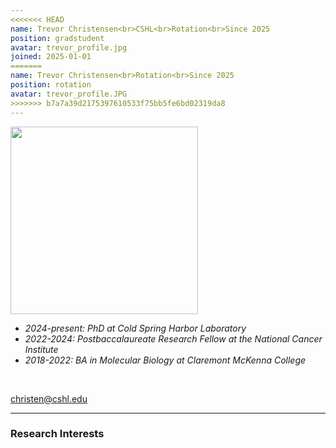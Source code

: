 ```yaml
---
<<<<<<< HEAD
name: Trevor Christensen<br>CSHL<br>Rotation<br>Since 2025
position: gradstudent 
avatar: trevor_profile.jpg
joined: 2025-01-01
=======
name: Trevor Christensen<br>Rotation<br>Since 2025
position: rotation 
avatar: trevor_profile.JPG
>>>>>>> b7a7a39d2175397610533f75bb5fe6bd02319da8
---
```


<img width="300" src="{{site.baseurl}}/images/people/{{page.avatar}}" data-action="zoom">
<br>

- _2024-present: PhD at Cold Spring Harbor Laboratory_ <br>
- _2022-2024: Postbaccalaureate Research Fellow at the National Cancer Institute_ <br>
- _2018-2022: BA in Molecular Biology at Claremont McKenna College_ <br>
<br>

<a href="mailto:christen@cshl.edu"><i class="fa fa-envelope-o"></i> christen@cshl.edu</a><br>

<hr>

### Research Interests
<br>
<br>
<br>

&nbsp;
&nbsp;
&nbsp;
&nbsp;
&nbsp;
&nbsp;
&nbsp;
&nbsp;
&nbsp;
&nbsp;
&nbsp;
&nbsp;
&nbsp;
&nbsp;
&nbsp;
&nbsp;
&nbsp;
&nbsp;
&nbsp;
&nbsp;
&nbsp;
&nbsp;
&nbsp;
&nbsp;




